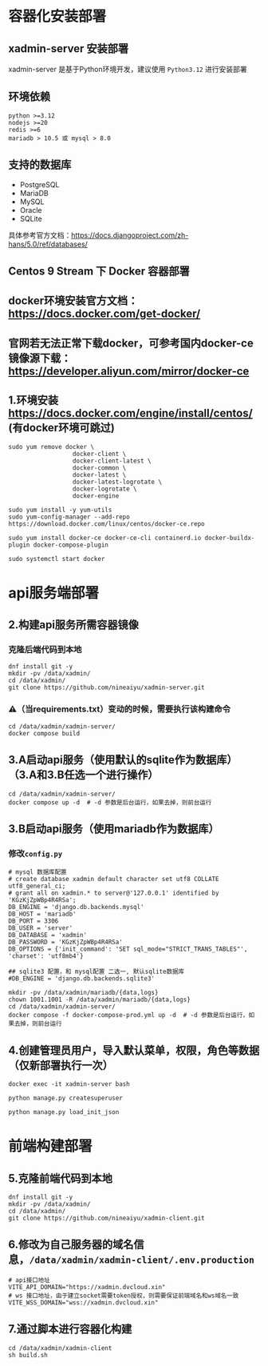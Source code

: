 # 容器化安装部署

## xadmin-server 安装部署

xadmin-server 是基于Python环境开发，建议使用 ```Python3.12``` 进行安装部署

## 环境依赖

```
python >=3.12
nodejs >=20
redis >=6
mariadb > 10.5 或 mysql > 8.0
```

## 支持的数据库

- PostgreSQL
- MariaDB
- MySQL
- Oracle
- SQLite

具体参考官方文档：https://docs.djangoproject.com/zh-hans/5.0/ref/databases/

## Centos 9 Stream 下 Docker 容器部署

## docker环境安装官方文档： https://docs.docker.com/get-docker/

## 官网若无法正常下载docker，可参考国内docker-ce镜像源下载：https://developer.aliyun.com/mirror/docker-ce

## 1.环境安装 https://docs.docker.com/engine/install/centos/ (有docker环境可跳过)

```shell
sudo yum remove docker \
                  docker-client \
                  docker-client-latest \
                  docker-common \
                  docker-latest \
                  docker-latest-logrotate \
                  docker-logrotate \
                  docker-engine
```

```shell
sudo yum install -y yum-utils
sudo yum-config-manager --add-repo https://download.docker.com/linux/centos/docker-ce.repo
```

```shell
sudo yum install docker-ce docker-ce-cli containerd.io docker-buildx-plugin docker-compose-plugin
```

```shell
sudo systemctl start docker
```

# api服务端部署

## 2.构建api服务所需容器镜像

### 克隆后端代码到本地

```shell
dnf install git -y
mkdir -pv /data/xadmin/
cd /data/xadmin/
git clone https://github.com/nineaiyu/xadmin-server.git
```

### ⚠️（当requirements.txt）变动的时候，需要执行该构建命令

```shell
cd /data/xadmin/xadmin-server/
docker compose build
```

## 3.A启动api服务（使用默认的sqlite作为数据库）（3.A和3.B任选一个进行操作）

```shell
cd /data/xadmin/xadmin-server/
docker compose up -d  # -d 参数是后台运行，如果去掉，则前台运行
```

## 3.B启动api服务（使用mariadb作为数据库）

### 修改```config.py```

```shell
# mysql 数据库配置
# create database xadmin default character set utf8 COLLATE utf8_general_ci;
# grant all on xadmin.* to server@'127.0.0.1' identified by 'KGzKjZpWBp4R4RSa';
DB_ENGINE = 'django.db.backends.mysql'
DB_HOST = 'mariadb'
DB_PORT = 3306
DB_USER = 'server'
DB_DATABASE = 'xadmin'
DB_PASSWORD = 'KGzKjZpWBp4R4RSa'
DB_OPTIONS = {'init_command': 'SET sql_mode="STRICT_TRANS_TABLES"', 'charset': 'utf8mb4'}

## sqlite3 配置，和 mysql配置 二选一, 默认sqlite数据库
#DB_ENGINE = 'django.db.backends.sqlite3'
```

```shell
mkdir -pv /data/xadmin/mariadb/{data,logs}
chown 1001.1001 -R /data/xadmin/mariadb/{data,logs}
cd /data/xadmin/xadmin-server/
docker compose -f docker-compose-prod.yml up -d  # -d 参数是后台运行，如果去掉，则前台运行
```

## 4.创建管理员用户，导入默认菜单，权限，角色等数据（仅新部署执行一次）

```shell
docker exec -it xadmin-server bash
```

```shell
python manage.py createsuperuser
```

```shell
python manage.py load_init_json
```

# 前端构建部署

## 5.克隆前端代码到本地

```shell
dnf install git -y
mkdir -pv /data/xadmin/
cd /data/xadmin/
git clone https://github.com/nineaiyu/xadmin-client.git
```

## 6.修改为自己服务器的域名信息，```/data/xadmin/xadmin-client/.env.production```

```shell
# api接口地址
VITE_API_DOMAIN="https://xadmin.dvcloud.xin"
# ws 接口地址，由于建立socket需要token授权，则需要保证前端域名和ws域名一致
VITE_WSS_DOMAIN="wss://xadmin.dvcloud.xin"
```

## 7.通过脚本进行容器化构建

```shell
cd /data/xadmin/xadmin-client
sh build.sh
```
